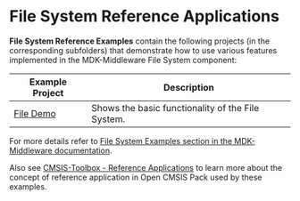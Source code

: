 # File System Reference Applications

**File System Reference Examples** contain the following projects (in the corresponding subfolders) that demonstrate how to use various features implemented in the MDK-Middleware File System component:

| Example Project          | Description                                       |
|--------------------------|---------------------------------------------------|
| [File Demo](./File_Demo) | Shows the basic functionality of the File System. |

For more details refer to [File System Examples section in the MDK-Middleware documentation](https://arm-software.github.io/MDK-Middleware/latest/FileSystem/examples.html).

Also see [CMSIS-Toolbox - Reference Applications](https://open-cmsis-pack.github.io/cmsis-toolbox/ReferenceApplications/) to learn more about the concept of reference application in Open CMSIS Pack used by these examples.
